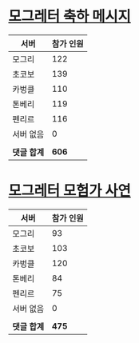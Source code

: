 # [모그레터 축하 메시지](./Event250701_v7_2_10th_moogleletter0.md)

|서버|참가 인원|
|-|-|
|모그리|122|
|초코보|139|
|카벙클|110|
|톤베리|119|
|펜리르|116|
|서버 없음|0|
|||
|**댓글 합계**|**606**|


# [모그레터 모험가 사연](./Event250701_v7_2_10th_moogleletter1.md)

|서버|참가 인원|
|-|-|
|모그리|93|
|초코보|103|
|카벙클|120|
|톤베리|84|
|펜리르|75|
|서버 없음|0|
|||
|**댓글 합계**|**475**|


